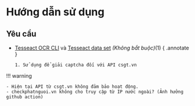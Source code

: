 # Hướng dẫn sử dụng

## Yêu cầu

- [Tesseact OCR CLI](https://tesseract-ocr.github.io/tessdoc/Installation.html) và [Tesseact data set](https://github.com/tesseract-ocr/tessdata) _(Không bắt buộc)_(1)
  { .annotate }

      1. Sử dụng để giải captcha đối với API csgt.vn

!!! warning

    - Hiện tại API từ csgt.vn không đảm bảo hoạt động.
    - checkphatnguoi.vn không cho truy cập từ IP nước ngoài? (Ảnh hưởng github action)
